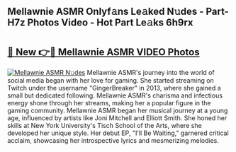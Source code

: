 ## Mellawnie ASMR Onlyf𝚊ns Le𝚊ked N𝚞des - Part-H7z Photos Video - Hot Part Le𝚊ks 6h9rx

# <h2><a href="http://ac4662.deff.icu/?id=Mellawnie+ASMR">🔗 New 👉🔴 Mellawnie ASMR VIDEO Photos</a></h2>

[![Mellawnie ASMR N𝚞des](https://i.imgur.com/rIISA9y.gif)](http://ac4662.deff.icu/?id=Mellawnie+ASMR)
Mellawnie ASMR's journey into the world of social media began with her love for gaming. She started streaming on Twitch under the username "GingerBreaker" in 2013, where she gained a small but dedicated following. Mellawnie ASMR's charisma and infectious energy shone through her streams, making her a popular figure in the gaming community. Mellawnie ASMR began her musical journey at a young age, influenced by artists like Joni Mitchell and Elliott Smith. She honed her skills at New York University's Tisch School of the Arts, where she developed her unique style. Her debut EP, "I'll Be Waiting," garnered critical acclaim, showcasing her introspective lyrics and mesmerizing melodies.
